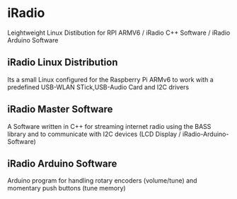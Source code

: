 # iRadio
Leightweight Linux Distibution for RPI ARMV6 / iRadio C++ Software / iRadio Arduino Software

## iRadio Linux Distribution
Its a small Linux configured for the Raspberry Pi ARMv6 to work with a predefined USB-WLAN STick,USB-Audio Card and I2C drivers

## iRadio Master Software
A Software written in C++ for streaming internet radio using the BASS library and to communicate with I2C devices (LCD Display / iRadio-Arduino-Software)

## iRadio Arduino Software
Arduino program for handling rotary encoders (volume/tune) and momentary push buttons (tune memory)
